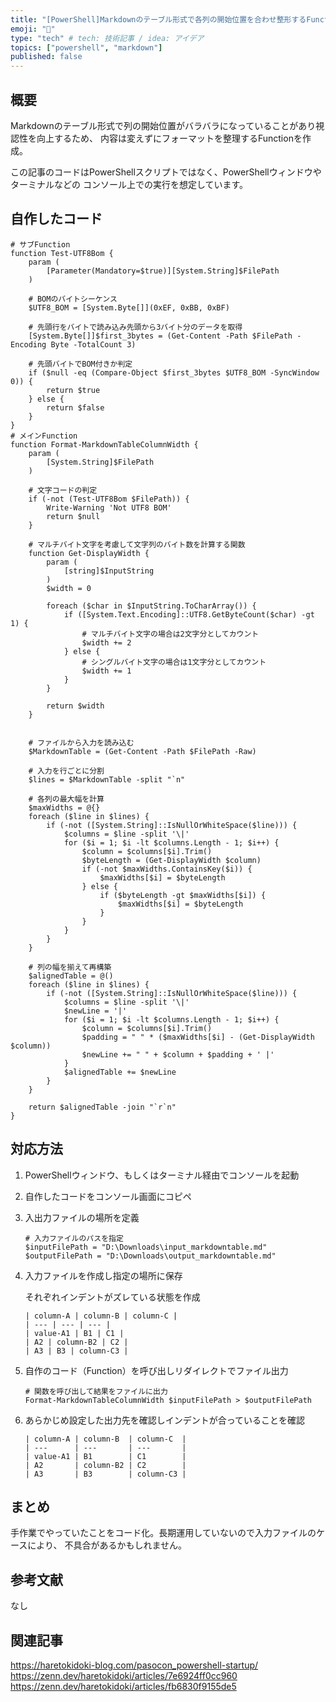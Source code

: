 ```yaml
---
title: "[PowerShell]Markdownのテーブル形式で各列の開始位置を合わせ整形するFunction"
emoji: "📘"
type: "tech" # tech: 技術記事 / idea: アイデア
topics: ["powershell", "markdown"]
published: false
---
```

## 概要

Markdownのテーブル形式で列の開始位置がバラバラになっていることがあり視認性を向上するため、
内容は変えずにフォーマットを整理するFunctionを作成。

この記事のコードはPowerShellスクリプトではなく、PowerShellウィンドウやターミナルなどの
コンソール上での実行を想定しています。

## 自作したコード

```powershell:自作したFunction
# サブFunction
function Test-UTF8Bom {
    param (
        [Parameter(Mandatory=$true)][System.String]$FilePath
    )
    
    # BOMのバイトシーケンス
    $UTF8_BOM = [System.Byte[]](0xEF, 0xBB, 0xBF)
    
    # 先頭行をバイトで読み込み先頭から3バイト分のデータを取得
    [System.Byte[]]$first_3bytes = (Get-Content -Path $FilePath -Encoding Byte -TotalCount 3)
    
    # 先頭バイトでBOM付きか判定
    if ($null -eq (Compare-Object $first_3bytes $UTF8_BOM -SyncWindow 0)) {
        return $true
    } else {
        return $false
    }
}
# メインFunction
function Format-MarkdownTableColumnWidth {
    param (
        [System.String]$FilePath
    )

    # 文字コードの判定
    if (-not (Test-UTF8Bom $FilePath)) {
        Write-Warning 'Not UTF8 BOM'
        return $null
    }

    # マルチバイト文字を考慮して文字列のバイト数を計算する関数
    function Get-DisplayWidth {
        param (
            [string]$InputString
        )
        $width = 0

        foreach ($char in $InputString.ToCharArray()) {
            if ([System.Text.Encoding]::UTF8.GetByteCount($char) -gt 1) {
                # マルチバイト文字の場合は2文字分としてカウント
                $width += 2
            } else {
                # シングルバイト文字の場合は1文字分としてカウント
                $width += 1
            }
        }

        return $width
    }


    # ファイルから入力を読み込む
    $MarkdownTable = (Get-Content -Path $FilePath -Raw)

    # 入力を行ごとに分割
    $lines = $MarkdownTable -split "`n"

    # 各列の最大幅を計算
    $maxWidths = @{}
    foreach ($line in $lines) {
        if (-not ([System.String]::IsNullOrWhiteSpace($line))) {
            $columns = $line -split '\|'
            for ($i = 1; $i -lt $columns.Length - 1; $i++) {
                $column = $columns[$i].Trim()
                $byteLength = (Get-DisplayWidth $column)
                if (-not $maxWidths.ContainsKey($i)) {
                    $maxWidths[$i] = $byteLength
                } else {
                    if ($byteLength -gt $maxWidths[$i]) {
                        $maxWidths[$i] = $byteLength
                    }
                }
            }
        }
    }

    # 列の幅を揃えて再構築
    $alignedTable = @()
    foreach ($line in $lines) {
        if (-not ([System.String]::IsNullOrWhiteSpace($line))) {
            $columns = $line -split '\|'
            $newLine = '|'
            for ($i = 1; $i -lt $columns.Length - 1; $i++) {
                $column = $columns[$i].Trim()
                $padding = " " * ($maxWidths[$i] - (Get-DisplayWidth $column))
                $newLine += " " + $column + $padding + ' |'
            }
            $alignedTable += $newLine
        }
    }

    return $alignedTable -join "`r`n"
}
```

## 対応方法

1. PowerShellウィンドウ、もしくはターミナル経由でコンソールを起動

1. 自作したコードをコンソール画面にコピペ

1. 入出力ファイルの場所を定義

    ```powershell:入出力ファイルを定義
    # 入力ファイルのパスを指定
    $inputFilePath = "D:\Downloads\input_markdowntable.md"
    $outputFilePath = "D:\Downloads\output_markdowntable.md"
    ```

1. 入力ファイルを作成し指定の場所に保存

    それぞれインデントがズレている状態を作成

    ```markdown:入力ファイル「input_markdowntable.md」
    | column-A | column-B | column-C |
    | --- | --- | --- |
    | value-A1 | B1 | C1 |
    | A2 | column-B2 | C2 |
    | A3 | B3 | column-C3 |

    ```

1. 自作のコード（Function）を呼び出しリダイレクトでファイル出力

    ```powershell:自作Functionの呼び出し
    # 関数を呼び出して結果をファイルに出力
    Format-MarkdownTableColumnWidth $inputFilePath > $outputFilePath
    ```

1. あらかじめ設定した出力先を確認しインデントが合っていることを確認

    ```markdown:出力ファイル「output_markdowntable.md」
    | column-A | column-B  | column-C  |
    | ---      | ---       | ---       |
    | value-A1 | B1        | C1        |
    | A2       | column-B2 | C2        |
    | A3       | B3        | column-C3 |

    ```

## まとめ

手作業でやっていたことをコード化。長期運用していないので入力ファイルのケースにより、
不具合があるかもしれません。

## 参考文献

なし

## 関連記事

https://haretokidoki-blog.com/pasocon_powershell-startup/
https://zenn.dev/haretokidoki/articles/7e6924ff0cc960
https://zenn.dev/haretokidoki/articles/fb6830f9155de5
